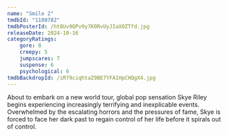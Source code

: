 ```yaml
---
name: "Smile 2"
tmdbId: "1100782"
tmdbPosterId: /ht8Uv9QPv9y7K0RvUyJIaXOZTfd.jpg
releaseDate: 2024-10-16
categoryRatings:
    gore: 8
    creepy: 5
    jumpscares: 7
    suspense: 6
    psychological: 6
tmdbBackdropId: /iR79ciqhtaZ9BE7YFA1HpCHQgX4.jpg
---
```

About to embark on a new world tour, global pop sensation Skye Riley begins experiencing increasingly terrifying and inexplicable events. Overwhelmed by the escalating horrors and the pressures of fame, Skye is forced to face her dark past to regain control of her life before it spirals out of control.
